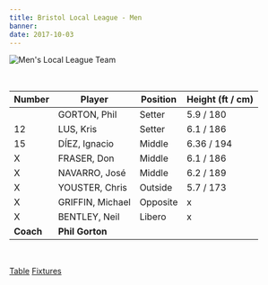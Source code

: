 ```yaml
---
title: Bristol Local League - Men
banner:
date: 2017-10-03
---
```

![Men's Local League Team](../../img/teams/local-men-1617.jpg)

<br>

Number 	  | Player 			 | Position | Height (ft / cm)
------ 	  | ------ 			 | -------- | -----
          | GORTON, Phil     | Setter   | 5.9 / 180
12 		  | LUS, Kris 		 | Setter   | 6.1 / 186
15 		  | DÍEZ, Ignacio 	 | Middle   | 6.36 / 194
X 		  | FRASER, Don		 | Middle   | 6.1 / 186
X 		  | NAVARRO, José 	 | Middle   | 6.2 / 189
X 		  | YOUSTER, Chris	 | Outside  | 5.7 / 173
X 		  | GRIFFIN, Michael | Opposite | x
X 		  | BENTLEY, Neil 	 | Libero   | x
**Coach** | **Phil Gorton**

<br/>

<a href="http://www.badva.org.uk/" class="results" target="_blank">Table</a>
<a href="http://www.badva.org.uk/fixtures.html" class="results" target="_blank">Fixtures</a>
